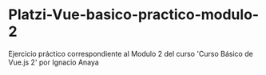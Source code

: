 # Platzi-Vue-basico-practico-modulo-2
Ejercicio práctico correspondiente al Modulo 2 del curso 'Curso Básico de Vue.js 2' por Ignacio Anaya
